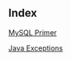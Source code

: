 ## Index

[MySQL Primer](https://github.com/jaySiddhapura-eng/MySQL) 

[Java Exceptions](https://jaysiddhapura-eng.github.io/JavaExceptions/)


